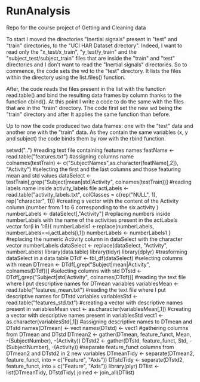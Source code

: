 # RunAnalysis
Repo for the course project of Getting and Cleaning data

To start I moved the directories "Inertial signals" present in "test" and "train" directories, to the "UCI HAR Dataset directory".
Indeed, I want to read only the "x_test/x_train", "y_test/y_train" and the "subject_test/subject_train" files that are inside the "train" and "test" directories and I don't want to read the "Inertial signals" directories. 
So to commence, the code sets the wd to the "test" directory. It lists the files within the directory using the list.files() function.

After, the code reads the files present in the list with the function read.table() and bind the resulting data frames by column thanks to the function cbind().
At this point I write a code to do the same with the files that are in the "train" directory.
The code first set the new wd being the "train" directory and after It applies the same function than before.

Up to now the code produced two data frames: one with the "test" data and another one with the "train" data.
As they contain the same variables (x, y and subject) the code binds them by row with the rbind function. 


setwd("..")
#reading text file containing features names
featName <- read.table("features.txt")
#assigning columns name  
colnames(testTrain) <- c("SubjectNames",as.character(featName[,2]), "Activity")
#selecting the first and the last columns and those featuring mean and std values
dataSelect <- testTrain[,grep("Subject|mean|std|Activity", colnames(testTrain))]
#reading labels name inside activity_labels file
actLabels <- read.table("activity_labels.txt", colClasses = c(rep("NULL", 1), rep("character", 1)))
#creating a vector with the content of the Activity column (number from 1 to 6 corresponding to the six activity )
numberLabels <- dataSelect[,"Activity"] 
#replacing numbers inside numberLabels with the name of the activities present in the actLabels vector
for(i in 1:6){
numberLabels1 <-replace(numberLabels, numberLabels==i,actLabels[i,1])
numberLabels <- numberLabels1
}
#replacing the numeric Activity column in dataSelect with the character vector numberLabels
dataSelect <- replace(dataSelect, "Activity", numberLabels)
library(data.table)
library(tidyr)
library(dplyr)
#trasforming dataSelect in a data table
DTdf <- tbl_df(dataSelect)
#selecting columns with mean
DTmean <- DTdf[,grep("Subject|mean|Activity", colnames(DTdf))]
#selecting columns with std
DTstd <- DTdf[,grep("Subject|std|Activity", colnames(DTdf))]
#reading the text file where I put descriptive names for DTmean variables
variablesMean <- read.table("features_mean.txt")
#reading the text file where I put descriptive names for DTstd variables
variablesStd <- read.table("features_std.txt")
#creating a vector with descriptive names present in variablesMean
vect <- as.character(variablesMean[,1])
#creating a vector with descriptive names present in variablesStd
vect1 <- as.character(variablesStd[,1])
#assigning descriptive names to DTmean and DTstd
names(DTmean) <- vect
names(DTstd)  <- vect1
#gathering columns from DTmean and DTstd 
DTmean2 <- gather(DTmean, feature_funct, Mean, -(SubjectNumber), -(Activity))
DTstd2 <- gather(DTstd, feature_funct, Std, -(SubjectNumber), -(Activity))
#separate feature_funct columns from DTmean2 and DTstd2 in 2 new variables
DTmeanTidy <- separate(DTmean2, feature_funct, into = c("Feature", "Axis"))
DTstdTidy <- separate(DTstd2, feature_funct, into = c("Feature", "Axis"))
library(plyr)
DTlist <- list(DTmeanTidy, DTstdTidy)
joined <- join_all(DTlist)
